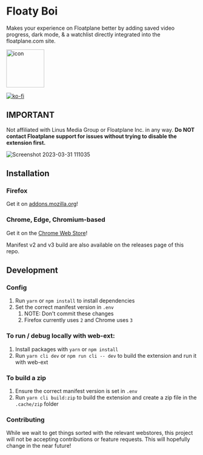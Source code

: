 # Floaty Boi

Makes your experience on Floatplane better by adding saved video progress, dark mode, & a watchlist directly integrated into the floatplane.com site.

<img width="100" alt="icon" src="https://user-images.githubusercontent.com/129204914/228607557-a53c01ad-6f3e-41b9-8da8-dea61d1cac8e.png">

[![ko-fi](https://ko-fi.com/img/githubbutton_sm.svg)](https://ko-fi.com/L3L8JWKYY)

## IMPORTANT
Not affiliated with Linus Media Group or Floatplane Inc. in any way. **Do NOT contact Floatplane support for issues without trying to disable the extension first.**


![Screenshot 2023-03-31 111035](https://user-images.githubusercontent.com/129204914/229196249-a3ed9cb0-d674-4f0d-82ec-8c2dbbc68de9.png)


## Installation
### Firefox
Get it on [addons.mozilla.org](https://addons.mozilla.org/en-US/firefox/addon/floaty-boi)!

### Chrome, Edge, Chromium-based
Get it on the [Chrome Web Store](https://chrome.google.com/webstore/detail/floaty-boi/fjcnijlonalklaiamjooajkkfnijcnjk)!


Manifest v2 and v3 build are also available on the releases page of this repo.


## Development

### Config

1. Run `yarn` or `npm install` to install dependencies
2. Set the correct manifest version in `.env` 
   1. NOTE: Don't commit these changes
   2. Firefox currently uses `2` and Chrome uses `3`


### To run / debug locally with web-ext:

1. Install packages with `yarn` or `npm install`
2. Run `yarn cli dev` or `npm run cli -- dev` to build the extension and run it with web-ext


### To build a zip

1. Ensure the correct manifest version is set in `.env`
2. Run `yarn cli build:zip` to build the extension and create a zip file in the `.cache/zip` folder



### Contributing

While we wait to get things sorted with the relevant webstores, this project will not be accepting contributions or feature requests. This will hopefully change in the near future!
